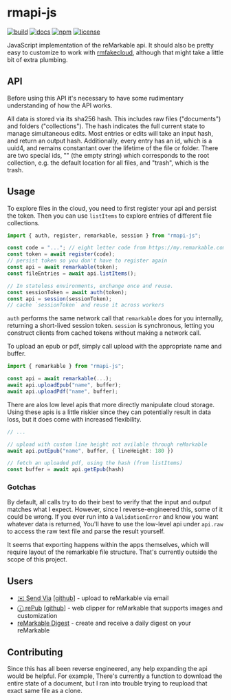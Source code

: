 # rmapi-js

[![build](https://github.com/erikbrinkman/rmapi-js/actions/workflows/build.yml/badge.svg)](https://github.com/erikbrinkman/rmapi-js/actions/workflows/build.yml)
[![docs](https://img.shields.io/badge/docs-docs-blue)](https://erikbrinkman.github.io/rmapi-js/modules.html)
[![npm](https://img.shields.io/npm/v/rmapi-js)](https://www.npmjs.com/package/rmapi-js)
[![license](https://img.shields.io/github/license/erikbrinkman/rmapi-js)](LICENSE)

JavaScript implementation of the reMarkable api. It should also be pretty easy
to customize to work with
[rmfakecloud](https://github.com/ddvk/rmfakecloud), although that might take a
little bit of extra plumbing.

## API

Before using this API it's necessary to have some rudimentary understanding of
how the API works.

All data is stored via its sha256 hash. This includes raw files ("documents")
and folders ("collections"). The hash indicates the full current state to manage simultaneous edits. Most entries or edits will take an input hash, and return an output hash. Additionally, every entry has an id, which is a uuid4, and remains constantant over the lifetime of the file or folder. There are two special ids, "" (the empty string) which corresponds to the root collection, e.g. the default location for all files, and "trash", which is the trash.

## Usage

To explore files in the cloud, you need to first register your api and persist
the token. Then you can use `listItems` to explore entries of different file
collections.

```ts
import { auth, register, remarkable, session } from "rmapi-js";

const code = "..."; // eight letter code from https://my.remarkable.com/device/desktop/connect
const token = await register(code);
// persist token so you don't have to register again
const api = await remarkable(token);
const fileEntries = await api.listItems();

// In stateless environments, exchange once and reuse.
const sessionToken = await auth(token);
const api = session(sessionToken);
// cache `sessionToken` and reuse it across workers
```

`auth` performs the same network call that `remarkable` does for you internally,
returning a short-lived session token. `session` is synchronous,
letting you construct clients from cached tokens without making a network call.

To upload an epub or pdf, simply call upload with the appropriate name and buffer.

```ts
import { remarkable } from "rmapi-js";

const api = await remarkable(...);
await api.uploadEpub("name", buffer);
await api.uploadPdf("name", buffer);
```

There are alos low level apis that more directly manipulate cloud storage.
Using these apis is a little riskier since they can potentially result in data loss, but it does come with increased flexibility.

```ts
// ...

// upload with custom line height not avilable through reMarkable
await api.putEpub("name", buffer, { lineHeight: 180 })

// fetch an uploaded pdf, using the hash (from listItems)
const buffer = await api.getEpub(hash)
```

### Gotchas

By default, all calls try to do their best to verify that the input and output
matches what I expect. However, since I reverse-engineered this, some of it
could be wrong. If you ever run into a `ValidationError` and know you want
whatever data is returned, You'll have to use the low-level api under `api.raw`
to access the raw text file and parse the result yourself.

It seems that exporting happens within the apps themselves, which will require
layout of the remarkable file structure. That's currently outside the scope of
this project.

## Users

- [✉️ Send Via](https://sendvia.me/) [[github](https://github.com/PaulKinlan/send-to-remarkable)] - upload to reMarkable via email
- [ⓡ rePub](https://chromewebstore.google.com/detail/repub/blkjpagbjaekkpojgcgdapmikoaolpbl) [[github](https://github.com/hafaio/repub)] - web clipper for reMarkable that supports images and customization
- [reMarkable Digest](https://digest.ferrucc.io) - create and receive a daily digest on your reMarkable

## Contributing

Since this has all been reverse engineered, any help expanding the api would be
helpful. For example, There's currently a function to download the entire state
of a document, but I ran into trouble trying to reupload that exact same file as
a clone.
